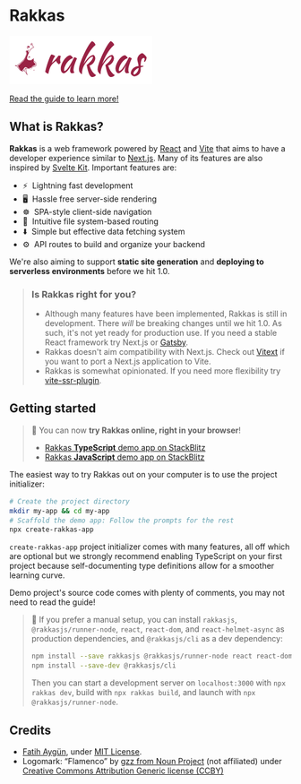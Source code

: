 # Rakkas

![](shared-assets/logo.png)

[Read the guide to learn more!](https://rakkasjs.org/guide)

## What is Rakkas?

**Rakkas** is a web framework powered by [React](https://reactjs.org) and [Vite](https://vitejs.dev) that aims to have a developer experience similar to [Next.js](https://nextjs.org). Many of its features are also inspired by [Svelte Kit](https://kit.svelte.dev). Important features are:

- ⚡&nbsp; Lightning fast development
- 🖥️&nbsp; Hassle free server-side rendering
- ☸️&nbsp; SPA-style client-side navigation
- 📁&nbsp; Intuitive file system-based routing
- ⬇️&nbsp; Simple but effective data fetching system
- ⚙️&nbsp; API routes to build and organize your backend

We're also aiming to support **static site generation** and **deploying to serverless environments** before we hit 1.0.

> ### Is Rakkas right for you?
>
> - Although many features have been implemented, Rakkas is still in development. There _will_ be breaking changes until we hit 1.0. As such, it's not yet ready for production use. If you need a stable React framework try Next.js or [Gatsby](https://www.gatsbyjs.com/).
> - Rakkas doesn't aim compatibility with Next.js. Check out [Vitext](https://github.com/Aslemammad/vitext) if you want to port a Next.js application to Vite.
> - Rakkas is somewhat opinionated. If you need more flexibility try [vite-ssr-plugin](https://vite-plugin-ssr.com/).

## Getting started

> 🚀 You can now **try Rakkas online, right in your browser**!
>
> - [Rakkas **TypeScript** demo app on StackBlitz](https://stackblitz.com/edit/rakkas-demo-ts?file=src%2Fpages%2Fpage.tsx)
> - [Rakkas **JavaScript** demo app on StackBlitz](https://stackblitz.com/edit/rakkas-demo?file=src%2Fpages%2Fpage.jsx)

The easiest way to try Rakkas out on your computer is to use the project initializer:

```sh
# Create the project directory
mkdir my-app && cd my-app
# Scaffold the demo app: Follow the prompts for the rest
npx create-rakkas-app
```

`create-rakkas-app` project initializer comes with many features, all off which are optional but we strongly recommend enabling TypeScript on your first project because self-documenting type definitions allow for a smoother learning curve.

Demo project's source code comes with plenty of comments, you may not need to read the guide!

> 👷 If you prefer a manual setup, you can install `rakkasjs`, `@rakkasjs/runner-node`, `react`, `react-dom`, and `react-helmet-async` as production dependencies, and `@rakkasjs/cli` as a dev dependency:
>
> ```sh
> npm install --save rakkasjs @rakkasjs/runner-node react react-dom react-helmet-async
> npm install --save-dev @rakkasjs/cli
> ```
>
> Then you can start a development server on `localhost:3000` with `npx rakkas dev`, build with `npx rakkas build`, and launch with `npx @rakkasjs/runner-node`.

## Credits
- [Fatih Aygün](https://github.com/cyco130), under [MIT License](https://opensource.org/licenses/MIT).
- Logomark: “Flamenco” by [gzz from Noun Project](https://thenounproject.com/term/flamenco/111303) (not affiliated) under [Creative Commons Attribution Generic license (CCBY)](https://creativecommons.org/licenses/by/2.0/)
